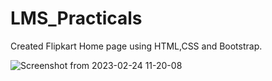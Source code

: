 # LMS_Practicals

Created Flipkart Home page using HTML,CSS and Bootstrap.

![Screenshot from 2023-02-24 11-20-08](https://user-images.githubusercontent.com/125433697/221102438-d3ad4ba4-83bb-4745-b1ce-4b6e2be26ee1.png)
